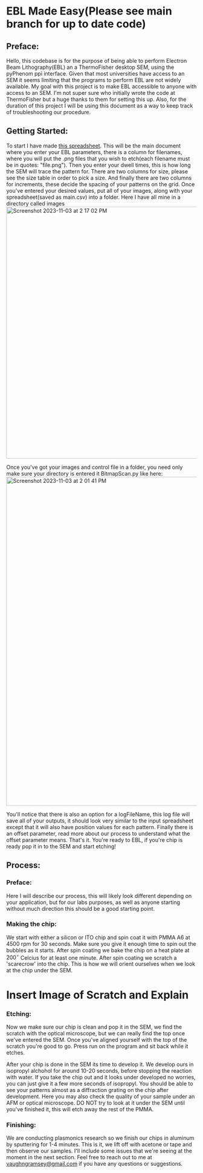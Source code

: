 # EBL Made Easy(Please see main branch for up to date code)
## Preface:
Hello, this codebase is for the purpose of being able to perform Electron Beam Lithography(EBL) an a ThermoFisher desktop SEM, using the pyPhenom ppi interface. Given that most universities have access to an SEM it seems limiting that the programs to perform EBL are not widely available. My goal with this project is to make EBL accessible to anyone with access to an SEM. I'm not super sure who initially wrote the code at ThermoFisher but a huge thanks to them for setting this up. Also, for the duration of this project I will be using this document as a way to keep track of troubleshooting our procedure.
## Getting Started:
To start I have made [this spreadsheet](https://docs.google.com/spreadsheets/d/1bMO-lNjuLOMj197D0d5k7s-SDoznpCuAyAkXTVNEcZo/edit?usp=sharing). This will be the main document where you enter your EBL parameters, there is a column for filenames, where you will put the .png files that you wish to etch(each filename must be in quotes: "file.png"). Then you enter your dwell times, this is how long the SEM will trace the pattern for. There are two columns for size, please see the size table in order to pick a size. And finally there are two columns for increments, these decide the spacing of your patterns on the grid. Once you've entered your desired values, put all of your images, along with your spreadsheet(saved as main.csv) into a folder. Here I have all mine in a directory called images<img width="667" alt="Screenshot 2023-11-03 at 2 17 02 PM" src="https://github.com/getsnug/EBL/assets/16107813/eb4995fa-6298-46b7-b38c-371672fbad4c">

Once you've got your images and control file in a folder, you need only make sure your directory is entered it BitmapScan.py like here:<img width="871" alt="Screenshot 2023-11-03 at 2 01 41 PM" src="https://github.com/getsnug/EBL/assets/16107813/23a471f8-3e7c-49f1-a3e1-d4c6ed683db7"> 


You'll notice that there is also an option for a logFileName, this log file will save all of your outputs, it should look very similar to the input spreadsheet except that it will also have position values for each pattern. Finally there is an offset parameter, read more about our process to understand what the offset parameter means.
That's it. You're ready to EBL, if you're chip is ready pop it in to the SEM and start etching!
## Process:
### Preface:
Here I will describe our process, this will likely look different depending on your application, but for our labs purposes, as well as anyone starting without much direction this should be a good starting point.
### Making the chip:
We start with either a silicon or ITO chip and spin coat it with PMMA A6 at 4500 rpm for 30 seconds. Make sure you give it enough time to spin out the bubbles as it starts. After spin coating we bake the chip on a heat plate at $200^{\circ}$ Celcius for at least one minute.
After spin coating we scratch a 'scarecrow' into the chip. This is how we will orient ourselves when we look at the chip under the SEM.
# Insert Image of Scratch and Explain
### Etching:
Now we make sure our chip is clean and pop it in the SEM, we find the scratch with the optical microscope, but we can really find the top once we've entered the SEM. Once you've aligned yourself with the top of the scratch you're good to go. Press run on the program and sit back while it etches.

After your chip is done in the SEM its time to develop it. We develop ours in isopropyl alchohol for around 10-20 seconds, before stopping the reaction with water. If you take the chip out and it looks under developed no worries, you can just give it a few more seconds of isopropyl. You should be able to see your patterns almost as a diffraction grating on the chip after development. Here you may also check the quality of your sample under an AFM or optical microscope. DO NOT try to look at it under the SEM until you've finished it, this will etch away the rest of the PMMA.
### Finishing:
We are conducting plasmonics research so we finish our chips in aluminum by sputtering for 1-4 minutes. This is it, we lift off with acetone or tape and then observe our samples. I'll include some issues that we're seeing at the moment in the next section. Feel free to reach out to me at vaughngramsey@gmail.com if you have any questions or suggestions.
